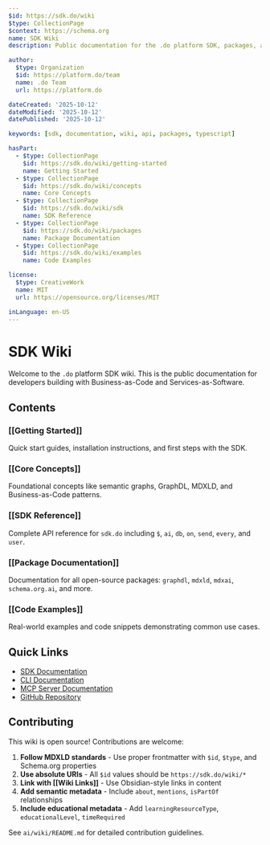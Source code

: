 ```yaml
---
$id: https://sdk.do/wiki
$type: CollectionPage
$context: https://schema.org
name: SDK Wiki
description: Public documentation for the .do platform SDK, packages, and open-source tools

author:
  $type: Organization
  $id: https://platform.do/team
  name: .do Team
  url: https://platform.do

dateCreated: '2025-10-12'
dateModified: '2025-10-12'
datePublished: '2025-10-12'

keywords: [sdk, documentation, wiki, api, packages, typescript]

hasPart:
  - $type: CollectionPage
    $id: https://sdk.do/wiki/getting-started
    name: Getting Started
  - $type: CollectionPage
    $id: https://sdk.do/wiki/concepts
    name: Core Concepts
  - $type: CollectionPage
    $id: https://sdk.do/wiki/sdk
    name: SDK Reference
  - $type: CollectionPage
    $id: https://sdk.do/wiki/packages
    name: Package Documentation
  - $type: CollectionPage
    $id: https://sdk.do/wiki/examples
    name: Code Examples

license:
  $type: CreativeWork
  name: MIT
  url: https://opensource.org/licenses/MIT

inLanguage: en-US
---
```


# SDK Wiki

Welcome to the `.do` platform SDK wiki. This is the public documentation for developers building with Business-as-Code and Services-as-Software.

## Contents

### [[Getting Started]]

Quick start guides, installation instructions, and first steps with the SDK.

### [[Core Concepts]]

Foundational concepts like semantic graphs, GraphDL, MDXLD, and Business-as-Code patterns.

### [[SDK Reference]]

Complete API reference for `sdk.do` including `$`, `ai`, `db`, `on`, `send`, `every`, and `user`.

### [[Package Documentation]]

Documentation for all open-source packages: `graphdl`, `mdxld`, `mdxai`, `schema.org.ai`, and more.

### [[Code Examples]]

Real-world examples and code snippets demonstrating common use cases.

## Quick Links

- [SDK Documentation](https://sdk.do)
- [CLI Documentation](https://cli.do)
- [MCP Server Documentation](https://mcp.do)
- [GitHub Repository](https://github.com/dot-do/ai)

## Contributing

This wiki is open source! Contributions are welcome:

1. **Follow MDXLD standards** - Use proper frontmatter with `$id`, `$type`, and Schema.org properties
2. **Use absolute URIs** - All `$id` values should be `https://sdk.do/wiki/*`
3. **Link with [[Wiki Links]]** - Use Obsidian-style links in content
4. **Add semantic metadata** - Include `about`, `mentions`, `isPartOf` relationships
5. **Include educational metadata** - Add `learningResourceType`, `educationalLevel`, `timeRequired`

See `ai/wiki/README.md` for detailed contribution guidelines.
